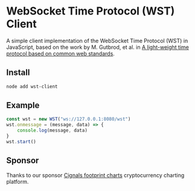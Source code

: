 # WebSocket Time Protocol (WST) Client

A simple client implementation of the WebSocket Time Protocol (WST) in JavaScript, based on the work by M. Gutbrod, et al. in [A light-weight time protocol based on common web standards](https://uhr.ptb.de/wst/paper).

## Install

```bash
node add wst-client
```

## Example

```javascript
const wst = new WST("ws://127.0.0.1:8080/wst")
wst.onmessage = (message, data) => {
    console.log(message, data)
}
wst.start()
```

## Sponsor

Thanks to our sponsor [Cignals footprint charts](https://cignals.io/) cryptocurrency charting platform.

